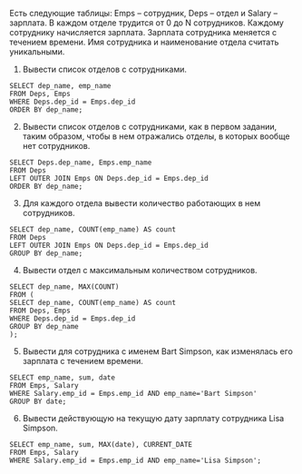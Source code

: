 Есть следующие таблицы: Emps – сотрудник, Deps – отдел и Salary – зарплата. В каждом отделе трудится от 0 до N сотрудников. Каждому сотруднику начисляется зарплата. Зарплата сотрудника меняется с течением времени. Имя сотрудника и наименование отдела считать уникальными.


1.	Вывести список отделов с сотрудниками.
```
SELECT dep_name, emp_name
FROM Deps, Emps
WHERE Deps.dep_id = Emps.dep_id
ORDER BY dep_name;
```
2.	Вывести список отделов с сотрудниками, как в первом задании, таким образом, чтобы в нем отражались отделы, в которых вообще нет сотрудников.
```
SELECT Deps.dep_name, Emps.emp_name
FROM Deps
LEFT OUTER JOIN Emps ON Deps.dep_id = Emps.dep_id
ORDER BY dep_name;
```
3. Для каждого отдела вывести количество работающих в нем сотрудников.
```
SELECT dep_name, COUNT(emp_name) AS count
FROM Deps
LEFT OUTER JOIN Emps ON Deps.dep_id = Emps.dep_id
GROUP BY dep_name;
```
4.	Вывести отдел с максимальным количеством сотрудников.
```
SELECT dep_name, MAX(COUNT)
FROM (
SELECT dep_name, COUNT(emp_name) AS count
FROM Deps, Emps
WHERE Deps.dep_id = Emps.dep_id
GROUP BY dep_name
);
```
5.	Вывести для сотрудника с именем Bart Simpson, как изменялась его зарплата с течением времени.
```
SELECT emp_name, sum, date
FROM Emps, Salary
WHERE Salary.emp_id = Emps.emp_id AND emp_name='Bart Simpson'
GROUP BY date;
```
6.	Вывести действующую на текущую дату зарплату сотрудника Lisa Simpson.
```
SELECT emp_name, sum, MAX(date), CURRENT_DATE
FROM Emps, Salary
WHERE Salary.emp_id = Emps.emp_id AND emp_name='Lisa Simpson';
```
